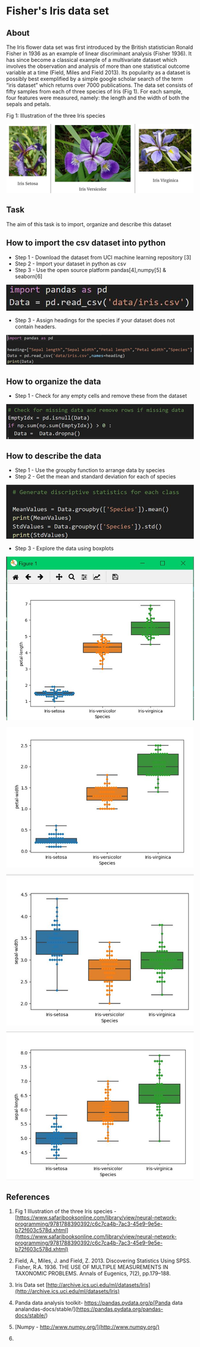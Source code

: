 # Fisher's Iris data set


## About 
The Iris flower data set was first introduced by the British statistician Ronald Fisher in 1936 as an example of linear discriminant analysis (Fisher 1936). It has since become a classical example of a multivariate dataset which involves the observation and analysis of more than one statistical outcome variable at a time (Field, Miles and Field 2013). Its popularity as a dataset is possibly best exemplified by a simple google scholar search of the term “iris dataset” which returns over 7000 publications. The data set consists of fifty samples from each of three species of Iris (Fig 1). For each sample, four features were measured, namely: the length and the width of both the sepals and petals.
 

 
Fig 1: Illustration of the three Iris species

![iris](Iris%20Image.jpg)

## Task
The aim of this task is to import, organize and describe this dataset

## How to import the csv dataset into python 

* Step 1 - Download the dataset from UCI machine learning repository [3]  
* Step 2 - Import your dataset in python as csv
* Step 3 - Use the open source platform pandas[4],numpy[5] & seaborn[6] 

![csv import](csvimport.JPG)

* Step 3 - Assign headings for the species if your dataset does not contain headers.

![header](headings.JPG)

## How to organize the data 
* Step 1 - Check for any empty cells and remove these from the dataset 

![emptycells](missingdata.JPG)

## How to describe the data 

* Step 1 - Use the groupby function to arrange data by species 
* Step 2 - Get the mean and standard deviation for each of species  

![meanstd](descriptivestat.JPG)

* Step 3 - Explore the data using boxplots

![petallenght](petallenght.JPG)  

![petalwidth](petalwidth.JPG)  

![sepallenght](sepalwidth.JPG) 

![sepalwidth](sepallenght.JPG)



















## References 

1. Fig 1 Illustration of the three Iris species - [https://www.safaribooksonline.com/library/view/neural-network-programming/9781788390392/c6c7ca4b-7ac3-45e9-9e5e-b72f603c578d.xhtml](https://www.safaribooksonline.com/library/view/neural-network-programming/9781788390392/c6c7ca4b-7ac3-45e9-9e5e-b72f603c578d.xhtml) 

2. Field, A., Miles, J. and Field, Z. 2013. Discovering Statistics Using SPSS.
Fisher, R.A. 1936. THE USE OF MULTIPLE MEASUREMENTS IN TAXONOMIC PROBLEMS. Annals of Eugenics, 7(2), pp.179–188. 

3. Iris Data set [http://archive.ics.uci.edu/ml/datasets/Iris](http://archive.ics.uci.edu/ml/datasets/Iris) 

4. Panda data analysis toolkit- https://pandas.pydata.org/p[Panda data analandas-docs/stable/](https://pandas.pydata.org/pandas-docs/stable/) 

5. [Numpy - http://www.numpy.org/](http://www.numpy.org/) 

6. 


